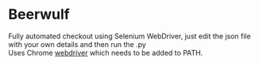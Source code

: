 # Beerwulf
Fully automated checkout using Selenium WebDriver, just edit the json file with your own details and then run the .py <br>
Uses Chrome [webdriver](https://chromedriver.chromium.org/downloads) which needs to be added to PATH.
